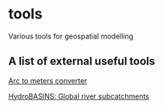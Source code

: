 # tools
 Various tools for geospatial modelling

## A list of external useful tools

[Arc to meters converter](https://www.opendem.info/arc2meters.html)

[HydroBASINS: Global river subcatchments](https://www.hydrosheds.org/products/hydrobasins)

